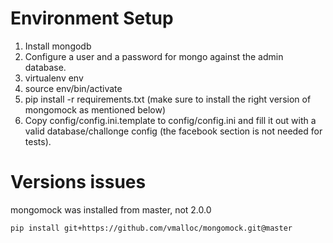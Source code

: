 Environment Setup
=================
1. Install mongodb
2. Configure a user and a password for mongo against the admin database.
3. virtualenv env
4. source env/bin/activate
5. pip install -r requirements.txt (make sure to install the right version of mongomock as mentioned below)
6. Copy config/config.ini.template to config/config.ini and fill it out with a valid database/challonge config (the facebook section is not needed for tests).

Versions issues
===============
mongomock was installed from master, not 2.0.0

    pip install git+https://github.com/vmalloc/mongomock.git@master

